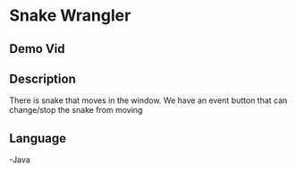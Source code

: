 # Snake Wrangler

## Demo Vid

## Description

There is snake that moves in the window. We have an event button that can change/stop the snake from moving

## Language

-Java
